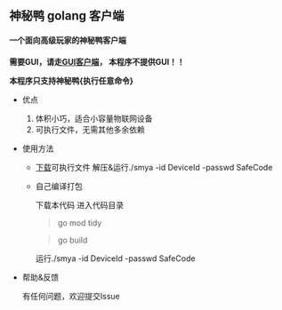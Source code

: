 ## 神秘鸭 golang 客户端
#### 一个面向高级玩家的神秘鸭客户端

**需要GUI，请走[GUI客户端](https://smya.cn/download "神秘鸭客户端")， 本程序不提供GUI！！**

**本程序只支持神秘鸭{执行任意命令}**

- 优点
  1. 体积小巧，适合小容量物联网设备
  2. 可执行文件，无需其他多余依赖

- 使用方法
  
  * [下载](https://github.com/lrqtech/smya-go/releases)可执行文件
    解压&运行./smya -id DeviceId -passwd SafeCode
    
  * 自己编译打包
    
    下载本代码
    进入代码目录
  
    >
    > go mod tidy
    >
    
    >
    > go build
    > 
    
    运行./smya -id DeviceId -passwd SafeCode

- 帮助&反馈

  有任何问题，欢迎提交Issue
  

